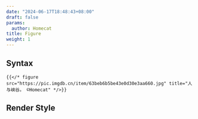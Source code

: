 ```yaml
---
date: "2024-06-17T18:48:43+08:00"
draft: false
params:
  author: Homecat
title: Figure
weight: 1
---
```



## Syntax

```
{{</* figure src="https://pic.imgdb.cn/item/63beb6b5be43e0d30e3aa660.jpg" title="人与峡谷。 ©Homecat" */>}}
```
## Render Style 



